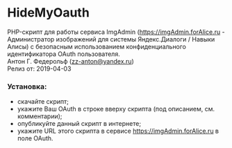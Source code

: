 # HideMyOauth
PHP-скрипт для работы сервиса ImgAdmin (https://imgAdmin.forAlice.ru - Администратор изображений для системы Яндекс.Диалоги / Навыки Алисы) с безопасным использованием конфиденциального идентификатора OAuth пользователя.
<br>Антон Г. Федерольф (zz-anton@yandex.ru)
<br>Релиз от: 2019-04-03
### Установка:
- скачайте скрипт;
- укажите Ваш OAuth в строке вверху скрипта (под описанием, см. комментарии);
- опубликуйте данный скрипт в интернете;
- укажите URL этого скрипта в сервисе https://imgAdmin.forAlice.ru в поле OAuth.

